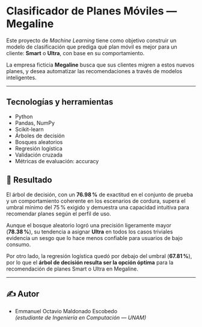 # Clasificador de Planes Móviles — Megaline

Este proyecto de *Machine Learning* tiene como objetivo construir un modelo de clasificación que prediga qué plan móvil es mejor para un cliente: **Smart** o **Ultra**, con base en su comportamiento.

La empresa ficticia **Megaline** busca que sus clientes migren a estos nuevos planes, y desea automatizar las recomendaciones a través de modelos inteligentes.

---

## Tecnologías y herramientas

- Python
- Pandas, NumPy
- Scikit-learn
- Árboles de decisión
- Bosques aleatorios
- Regresión logística
- Validación cruzada
- Métricas de evaluación: accuracy

## 📌 Resultado

El árbol de decisión, con un **76.98 %** de exactitud en el conjunto de prueba y un comportamiento coherente en los escenarios de cordura, supera el umbral mínimo del 75 % exigido y demuestra una capacidad intuitiva para recomendar planes según el perfil de uso.

Aunque el bosque aleatorio logró una precisión ligeramente mayor (**78.38 %**), su tendencia a asignar **Ultra** en todos los casos triviales evidencia un sesgo que lo hace menos confiable para usuarios de bajo consumo.

Por otro lado, la regresión logística quedó por debajo del umbral (**67.81 %**), por lo que el **árbol de decisión resulta ser la opción óptima** para la recomendación de planes Smart o Ultra en Megaline.

---

## ✍️ Autor

- Emmanuel Octavio Maldonado Escobedo  
*(estudiante de Ingeniería en Computación — UNAM)*
